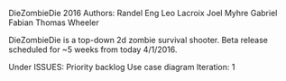 DieZombieDie
2016
Authors:
Randel Eng
Leo Lacroix
Joel Myhre
Gabriel Fabian
Thomas Wheeler

DieZombieDie is a top-down 2d zombie survival shooter. Beta release scheduled for ~5 weeks
from today 4/1/2016.

Under ISSUES: 
Priority backlog
Use case diagram Iteration: 1